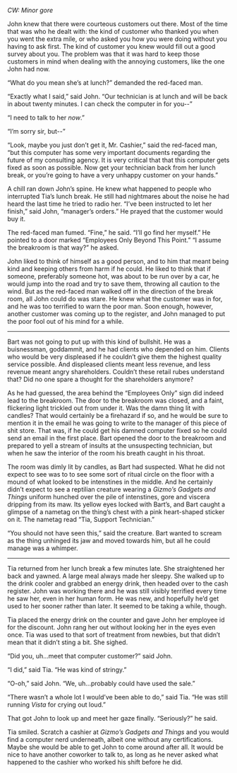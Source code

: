 ﻿---
layout: post
author: Xander
---
_CW: Minor gore_

John knew that there were courteous customers out there. Most of the time that was who he dealt with: the kind of customer who thanked you when you went the extra mile, or who asked you how you were doing without you having to ask first. The kind of customer you knew would fill out a good survey about you. The problem was that it was hard to keep those customers in mind when dealing with the annoying customers, like the one John had now.
<!--more-->

“What do you mean she’s at lunch?” demanded the red-faced man.

“Exactly what I said,” said John. “Our technician is at lunch and will be back in about twenty minutes. I can check the computer in for you--”

“I need to talk to her _now_.” 

“I’m sorry sir, but--”

“Look, maybe you just don’t get it, Mr. Cashier,” said the red-faced man, “but this computer has some very important documents regarding the future of my consulting agency. It is very critical that that this computer gets fixed as soon as possible. Now get your technician back from her lunch break, or you’re going to have a very unhappy customer on your hands.”

A chill ran down John’s spine. He knew what happened to people who interrupted Tia’s lunch break. He still had nightmares about the noise he had heard the last time he tried to radio her. “I’ve been instructed to let her finish,” said John, “manager’s orders.” He prayed that the customer would buy it.

The red-faced man fumed. “Fine,” he said. “I’ll go find her myself.” He pointed to a door marked “Employees Only Beyond This Point.” “I assume the breakroom is that way?” he asked.

John liked to think of himself as a good person, and to him that meant being kind and keeping others from harm if he could. He liked to think that if someone, preferably someone hot, was about to be run over by a car, he would jump into the road and try to save them, throwing all caution to the wind. But as the red-faced man walked off in the direction of the break room, all John could do was stare. He knew what the customer was in for, and he was too terrified to warn the poor man. Soon enough, however, another customer was coming up to the register, and John managed to put the poor fool out of his mind for a while. 

***

Bart was not going to put up with this kind of bullshit. He was a buisnessman, goddammit, and he had clients who depended on him. Clients who would be very displeased if he couldn’t give them the highest quality service possible. And displeased clients meant less revenue, and less revenue meant angry shareholders. Couldn’t these retail rubes understand that? Did no one spare a thought for the shareholders anymore?

As he had guessed, the area behind the “Employees Only” sign did indeed lead to the breakroom. The door to the breakroom was closed, and a faint, flickering light trickled out from under it. Was the damn thing lit with candles? That would certainly be a firehazard if so, and he would be sure to mention it in the email he was going to write to the manager of this piece of shit store. That was, if he could get his damned computer fixed so he could send an email in the first place. Bart opened the door to the breakroom and prepared to yell a stream of insults at the unsuspecting technician, but when he saw the interior of the room his breath caught in his throat.


The room was dimly lit by candles, as Bart had suspected. What he did not expect to see was to to see some sort of ritual circle on the floor with a mound of what looked to be intenstines in the middle. And he certainly didn’t expect to see a reptilian creature wearing a _Gizmo’s Gadgets and Things_ uniform hunched over the pile of intenstines, gore and viscera dripping from its maw. Its yellow eyes locked with Bart’s, and Bart caught a glimpse of a nametag on the thing’s chest with a pink heart-shaped sticker on it. The nametag read “Tia, Support Technician.”

“You should not have seen this,” said the creature. Bart wanted to scream as the thing unhinged its jaw and moved towards him, but all he could manage was a whimper.

***

Tia returned from her lunch break a few minutes late. She straightened her back and yawned. A large meal always made her sleepy. She walked up to the drink cooler and grabbed an energy drink, then headed over to the cash register. John was working there and he was still visibly terrified every time he saw her, even in her human form. He was new, and hopefully he’d get used to her sooner rather than later. It seemed to be taking a while, though.

Tia placed the energy drink on the counter and gave John her employee id for the discount. John rang her out without looking her in the eyes even once. Tia was used to that sort of treatment from newbies, but that didn’t mean that it didn’t sting a bit. She sighed.

“Did you, uh...meet that computer customer?” said John. 

“I did,” said Tia. “He was kind of stringy.”

“O-oh,” said John. “We, uh...probably could have used the sale.”

“There wasn’t a whole lot I would’ve been able to do,” said Tia. “He was still running _Vista_ for crying out loud.”

That got John to look up and meet her gaze finally. “Seriously?” he said.

Tia smiled. Scratch a cashier at _Gizmo’s Gadgets and Things_ and you would find a computer nerd underneath, albeit one without any certifications. Maybe she would be able to get John to come around after all. It would be nice to have another coworker to talk to, as long as he never asked what happened to the cashier who worked his shift before he did. 
